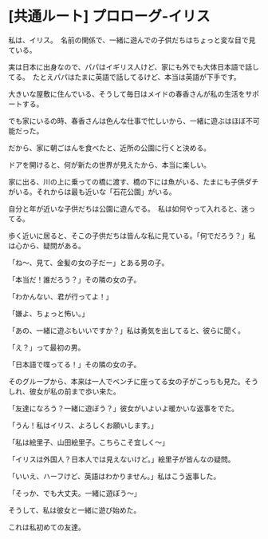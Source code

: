 # [共通ルート] プロローグ-イリス

私は、イリス。　名前の関係で、一緒に遊んでの子供だちはちょっと変な目で見ている。

実は日本に出身なので、パパはイギリス人けど、家にも外でも大体日本語で話してる。　たとえパパはたまに英語で話してるけど、本当は英語が下手です。

大きいな屋敷に住んでいる、そうして毎日はメイドの春香さんが私の生活をサポートする。

でも家にいるの時、春香さんは色んな仕事で忙しいから、一緒に遊ぶはほぼ不可能だった。

だから、家に朝ごはんを食べたと、近所の公園に行くと決める。
 
ドアを開けると、何が新たの世界が見えたから、本当に楽しい。
 
家に出る、川の上に乗っての橋に渡す、橋の下には魚がいる、たまにも子供ダチがいる。それからは最も近いな「石花公園」がいる。
 
自分と年が近いな子供だちは公園に遊んでる。　私は如何やって入れると、迷ってる。
 
歩く近いに居ると、そこの子供だちは皆んな私に見ている。「何でだろう？」私は心から、疑問がある。
 
「ね〜、見て、金髪の女の子だー」とある男の子。 
 
「本当だ！誰だろう？」その隣の女の子。 
 
「わかんない、君が行ってよ！」 
 
「嫌よ、ちょっと怖い。」 
 
「あの、一緒に遊ぶもいいですか？」私は勇気を出してると、彼らに聞く。 
 
「え？」って最初の男。 
 
「日本語で喋ってる！」その隣の女の子。

そのグループから、本来は一人でベンチに座ってる女の子がこっちも見た。そうしれ、彼女が私の前まで歩い来た。 
 
「友達になろう？一緒に遊ぼう？」彼女がいよいよ暖かいな返事をでた。 
 
「うん！私はイリス、よろしくお願いします。」 
 
「私は絵里子、山田絵里子。こちらこそ宜しく〜」 
 
「イリスは外国人？日本人では見えないけど。」絵里子が皆んなの疑問。 
 
「いいえ、ハーフけど、英語はわかりません。」私はこう返事した。 
 
「そっか、でも大丈夫。一緒に遊ぼう〜」 
 
そうして、私は彼女と一緒に遊び始めた。 
 
これは私初めての友達。 